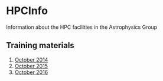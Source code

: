 # HPCInfo

Information about the HPC facilities in the Astrophysics Group

## Training materials

1. [October 2014](training/linux_hpc_workshop_oct_2014/README.md)
2. [October 2015](training/workshops_2015/README.md)
3. [October 2016](training/workshop_2016)

